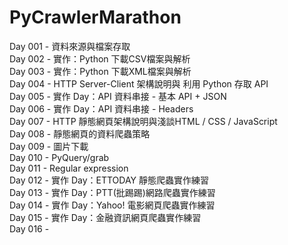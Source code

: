 # PyCrawlerMarathon

Day 001 - 資料來源與檔案存取  
Day 002 - 實作：Python 下載CSV檔案與解析  
Day 003 - 實作：Python 下載XML檔案與解析  
Day 004 - HTTP Server-Client 架構說明與 利用 Python 存取 API  
Day 005 - 實作 Day：API 資料串接 - 基本 API + JSON  
Day 006 - 實作 Day：API 資料串接 - Headers  
Day 007 - HTTP 靜態網頁架構說明與淺談HTML / CSS / JavaScript  
Day 008 - 靜態網頁的資料爬蟲策略  
Day 009 - 圖片下載  
Day 010 - PyQuery/grab  
Day 011 - Regular expression  
Day 012 - 實作 Day：ETTODAY 靜態爬蟲實作練習  
Day 013 - 實作 Day：PTT(批踢踢)網路爬蟲實作練習  
Day 014 - 實作 Day：Yahoo! 電影網頁爬蟲實作練習  
Day 015 - 實作 Day：金融資訊網頁爬蟲實作練習  
Day 016 -  

